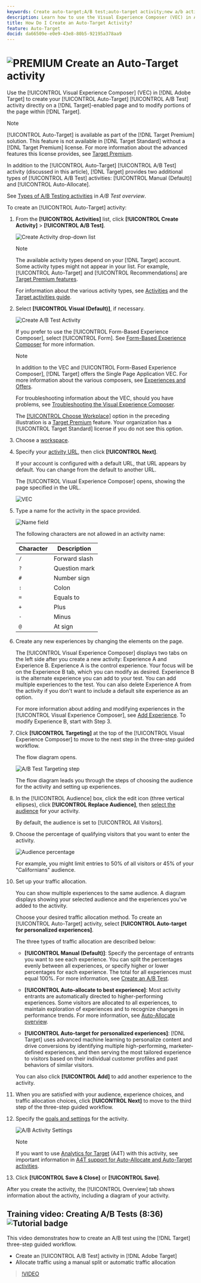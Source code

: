 ```yaml
---
keywords: Create auto-target;A/B test;auto-target activity;new a/b activity;auto target;auto-target for personalized experiences;personalized
description: Learn how to use the Visual Experience Composer (VEC) in Adobe Target to create your Auto-Target A/B Test activity directly on a Target-enabled page.
title: How Do I Create an Auto-Target Activity?
feature: Auto-Target
docid: da66509e-e0e9-43e8-80b5-92195a378aa9
---
```


# ![PREMIUM](/help/assets/premium.png) Create an Auto-Target activity

Use the [!UICONTROL Visual Experience Composer] (VEC) in [!DNL Adobe Target] to create your [!UICONTROL Auto-Target] [!UICONTROL A/B Test] activity directly on a [!DNL Target]-enabled page and to modify portions of the page within [!DNL Target].

>[!NOTE]
>
>[!UICONTROL Auto-Target] is available as part of the [!DNL Target Premium] solution. This feature is not available in [!DNL Target Standard] without a [!DNL Target Premium] license. For more information about the advanced features this license provides, see [Target Premium](/help/c-intro/intro.md).
>
>In addition to the [!UICONTROL Auto-Target] [!UICONTROL A/B Test] activity (discussed in this article), [!DNL Target] provides two additional types of [!UICONTROL A/B Test] activities: [!UICONTROL Manual (Default)] and [!UICONTROL Auto-Allocate].
>
>See [Types of A/B Testing activities](/help/c-activities/t-test-ab/test-ab.md#types) in *A/B Test overview*.

To create an [!UICONTROL Auto-Target] activity:

1. From the **[!UICONTROL Activities]** list, click **[!UICONTROL Create Activity]** > **[!UICONTROL A/B Test]**.

   ![Create Activity drop-down list](/help/c-activities/t-test-ab/t-test-create-ab/assets/ab_select-new.png)

   >[!NOTE]
   >
   >The available activity types depend on your [!DNL Target] account. Some activity types might not appear in your list. For example, [!UICONTROL Auto-Target] and [!UICONTROL Recommendations] are [Target Premium features](/help/c-intro/intro.md#premium).
   >
   >For information about the various activity types, see [Activities](/help/c-activities/activities.md) and the [Target activities guide](/help/c-activities/target-activities-guide.md).

1. Select **[!UICONTROL Visual (Default)]**, if necessary.

   ![Create A/B Test Activity](/help/c-activities/t-test-ab/t-test-create-ab/assets/create-ab.png)

   If you prefer to use the [!UICONTROL Form-Based Experience Composer], select [!UICONTROL Form]. See [Form-Based Experience Composer](/help/c-experiences/form-experience-composer.md) for more information.

   >[!NOTE]
   >
   >In addition to the VEC and [!UICONTROL Form-Based Experience Composer], [!DNL Target] offers the Single Page Application VEC. For more information about the various composers, see [Experiences and Offers](/help/c-experiences/experiences.md).
   >
   >For troubleshooting information about the VEC, should you have problems, see [Troubleshooting the Visual Experience Composer](/help/c-experiences/c-visual-experience-composer/r-troubleshoot-composer/troubleshoot-composer.md).
   >
   >The [[!UICONTROL Choose Workplace]](/help/administrating-target/c-user-management/property-channel/property-channel.md) option in the preceding illustration is a [Target Premium](/help/c-intro/intro.md) feature. Your organization has a [!UICONTROL Target Standard] license if you do not see this option.

1. Choose a [workspace](/help/administrating-target/c-user-management/property-channel/property-channel.md).

1. Specify your [activity URL](/help/c-activities/t-test-ab/t-test-create-ab/ab-activity-url.md), then click **[!UICONTROL Next]**.

   If your account is configured with a default URL, that URL appears by default. You can change from the default to another URL.

   The [!UICONTROL Visual Experience Composer] opens, showing the page specified in the URL.

   ![VEC](/help/c-activities/t-test-ab/t-test-create-ab/assets/vec-new.png)

1. Type a name for the activity in the space provided.

   ![Name field](/help/c-activities/t-test-ab/t-test-create-ab/assets/ab_newname-new.png)

   The following characters are not allowed in an activity name:

   | Character | Description |
   |--- |--- |
   |`/`|Forward slash|
   |`?`|Question mark|
   |`#`|Number sign|
   |`:`|Colon|
   |`=`|Equals to|
   |`+`|Plus|
   |`-`|Minus|
   |`@`|At sign|

1. Create any new experiences by changing the elements on the page.

   The [!UICONTROL Visual Experience Composer] displays two tabs on the left side after you create a new activity: Experience A and Experience B. Experience A is the control experience. Your focus will be on the Experience B tab, which you can modify as desired. Experience B is the alternate experience you can add to your test. You can add multiple experiences to the test. You can also delete Experience A from the activity if you don't want to include a default site experience as an option.

   For more information about adding and modifying experiences in the [!UICONTROL Visual Experience Composer], see [Add Experience](/help/c-activities/t-test-ab/t-test-create-ab/ab-add-experience.md). To modify Experience B, start with Step 3. 

1. Click **[!UICONTROL Targeting]** at the top of the [!UICONTROL Visual Experience Composer] to move to the next step in the three-step guided workflow.

   The flow diagram opens.

   ![A/B Test Targeting step](/help/c-activities/t-test-ab/t-test-create-ab/assets/ab_flow-new.png)

   The flow diagram leads you through the steps of choosing the audience for the activity and setting up experiences.

1. In the [!UICONTROL Audience] box, click the edit icon (three vertical ellipses), click **[!UICONTROL Replace Audience]**, then [select the audience](/help/c-activities/t-test-ab/t-test-create-ab/ab-audience.md) for your activity.

   By default, the audience is set to [!UICONTROL All Visitors]. 

1. Choose the percentage of qualifying visitors that you want to enter the activity.

   ![Audience percentage](/help/c-activities/t-test-ab/t-test-create-ab/assets/audperc-new.png)

   For example, you might limit entries to 50% of all visitors or 45% of your "Californians" audience.

1. Set up your traffic allocation.

   You can show multiple experiences to the same audience. A diagram displays showing your selected audience and the experiences you've added to the activity.

   Choose your desired traffic allocation method. To create an [!UICONTROL Auto-Target] activity, select **[!UICONTROL Auto-target for personalized experiences]**.

   The three types of traffic allocation are described below:

   * **[!UICONTROL Manual (Default)]**: Specify the percentage of entrants you want to see each experience. You can split the percentages evenly between all experiences, or specify higher or lower percentages for each experience. The total for all experiences must equal 100%. For more information, see [Create an A/B Test](/help/c-activities/t-test-ab/t-test-create-ab/test-create-ab.md).

   * **[!UICONTROL Auto-allocate to best experience]**: Most activity entrants are automatically directed to higher-performing experiences. Some visitors are allocated to all experiences, to maintain exploration of experiences and to recognize changes in performance trends. For more information, see [Auto-Allocate overview](/help/c-activities/automated-traffic-allocation/automated-traffic-allocation.md).

   * **[!UICONTROL Auto-target for personalized experiences]**: [!DNL Target] uses advanced machine learning to personalize content and drive conversions by identifying multiple high-performing, marketer-defined experiences, and then serving the most tailored experience to visitors based on their individual customer profiles and past behaviors of similar visitors.

   You can also click **[!UICONTROL Add]** to add another experience to the activity.

1. When you are satisfied with your audience, experience choices, and traffic allocation choices, click **[!UICONTROL Next]** to move to the third step of the three-step guided workflow.

1. Specify the [goals and settings](/help/c-activities/t-test-ab/t-test-create-ab/ab-goals-and-settings.md) for the activity.

   ![A/B Activity Settings](/help/c-activities/t-test-ab/t-test-create-ab/assets/ab_settings-new.png)

   >[!NOTE]
   >
   >If you want to use [Analytics for Target](/help/c-integrating-target-with-mac/a4t/a4t.md) (A4T) with this activity, see important information in [A4T support for Auto-Allocate and Auto-Target activities](/help/c-integrating-target-with-mac/a4t/a4t-at-aa.md).

1. Click **[!UICONTROL Save & Close]** or **[!UICONTROL Save]**.

After you create the activity, the [!UICONTROL Overview] tab shows information about the activity, including a diagram of your activity.

## Training video: Creating A/B Tests (8:36) ![Tutorial badge](/help/assets/tutorial.png)

This video demonstrates how to create an A/B test using the [!DNL Target] three-step guided workflow.

* Create an [!UICONTROL A/B Test] activity in [!DNL Adobe Target] 
* Allocate traffic using a manual split or automatic traffic allocation

>[!VIDEO](https://video.tv.adobe.com/v/17391)